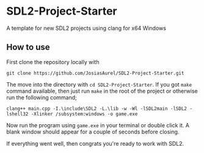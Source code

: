 # SDL2-Project-Starter
A template for new SDL2 projects using clang for x64 Windows

## How to use

First clone the repository locally with
```shell
git clone https://github.com/JosiasAurel/SDL2-Project-Starter.git
```

The move into the directory with `cd SDL2-Project-Starter`.
If you got `make` command available, then just run `make` in the root of the project or otherwise run the following command;
```shell
clang++ main.cpp -I.\include\SDL2 -L.\lib -w -Wl -lSDL2main -lSDL2 -lshell32 -Xlinker /subsystem:windows -o game.exe
```

Now run the program using `game.exe` in your terminal or double click it.
A blank window should appear for a couple of seconds before closing.

If everything went well, then congrats you're ready to work with SDL2.
